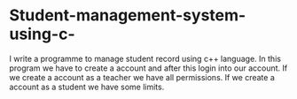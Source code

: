 # Student-management-system-using-c-
I write a programme to manage student record using c++ language. In this program we have to create a account and after this login into our account. If we create a account  as a teacher  we have all permissions. If we create a account as a student we have some limits.
